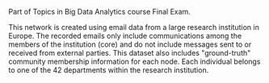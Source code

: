 Part of Topics in Big Data Analytics course Final Exam.

This network is created using email data from a large research institution in Europe. 
The recorded emails only include communications among the members of the institution (core) and do not include messages sent to or received from external parties. 
This dataset also includes "ground-truth" community membership information for each node. 
Each individual belongs to one of the 42 departments within the research institution.

